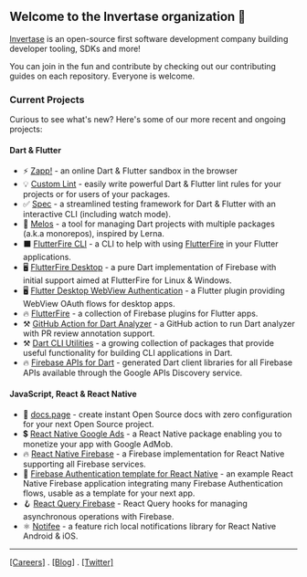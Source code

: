 ## Welcome to the Invertase organization 👋

[Invertase](https://invertase.io) is an open-source first software development company building developer tooling, SDKs and more!

You can join in the fun and contribute by checking out our contributing guides on each repository. Everyone is welcome.

### Current Projects

Curious to see what's new? Here's some of our more recent and ongoing projects:

#### Dart & Flutter

 - ⚡ [Zapp!](https://zapp.run) - an online Dart & Flutter sandbox in the browser
 - 💡 [Custom Lint](https://github.com/invertase/dart_custom_lint) - easily write powerful Dart & Flutter lint rules for your projects or for users of your packages.
 - ✅ [Spec](https://github.com/invertase/spec) - a streamlined testing framework for Dart & Flutter with an interactive CLI (including watch mode).
 - 🌋 [Melos](https://github.com/invertase/melos) - a tool for managing Dart projects with multiple packages (a.k.a monorepos), inspired by Lerna.
 - ⬛ [FlutterFire CLI](https://github.com/invertase/flutterfire_cli) - a CLI to help with using [FlutterFire](https://firebase.flutter.dev/) in your Flutter applications. 
 - 🖥️ [FlutterFire Desktop](https://github.com/invertase/flutterfire_desktop) - a pure Dart implementation of Firebase with initial support aimed at FlutterFire for Linux & Windows.
 - 🖥️ [Flutter Desktop WebView Authentication](https://github.com/invertase/flutter_desktop_webview_auth) - a Flutter plugin providing WebView OAuth flows for desktop apps.
 - 🔥 [FlutterFire](https://github.com/FirebaseExtended/flutterfire) - a collection of Firebase plugins for Flutter apps.
 - ⚒️ [GitHub Action for Dart Analyzer](https://github.com/invertase/github-action-dart-analyzer) - a GitHub action to run Dart analyzer with PR review annotation support.
 - ⚒️ [Dart CLI Utilities](https://github.com/invertase/dart-cli-utilities) - a growing collection of packages that provide useful functionality for building CLI applications in Dart.
 - 🔥 [Firebase APIs for Dart](https://github.com/invertase/dart_firebase_apis) - generated Dart client libraries for all Firebase APIs available through the Google APIs Discovery service.

#### JavaScript, React & React Native

 - 📘 [docs.page](https://github.com/invertase/docs.page) - create instant Open Source docs with zero configuration for your next Open Source project.
 - 💲 [React Native Google Ads](https://github.com/invertase/react-native-google-mobile-ads) - a React Native package enabling you to monetize your app with Google AdMob.
 - 🔥 [React Native Firebase](https://github.com/invertase/react-native-firebase) - a Firebase implementation for React Native supporting all Firebase services.
 - 📱 [Firebase Authentication template for React Native](https://github.com/invertase/react-native-firebase-authentication-example) - an example React Native Firebase application integrating many Firebase Authentication flows, usable as a template for your next app.
 - 🪝 [React Query Firebase](https://github.com/invertase/react-query-firebase) - React Query hooks for managing asynchronous operations with Firebase.
 - ⚛️ [Notifee](https://github.com/invertase/notifee) - a feature rich local notifications library for React Native Android & iOS.

---

[[Careers]](https://invertase.io/careers) . [[Blog]](https://invertase.io/blog) . [[Twitter]](https://twitter.com/invertaseio)

